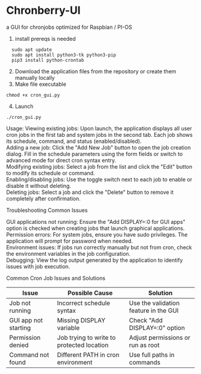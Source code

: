 # Chronberry-UI
a GUI for chronjobs optimized for Raspbian / PI-OS 


1) install prereqs is needed
```
  sudo apt update
  sudo apt install python3-tk python3-pip
  pip3 install python-crontab
```
2) Download the application files from the repository or create them manually locally
3) Make file executable
```
chmod +x cron_gui.py
```
4) Launch
```
./cron_gui.py
```

Usage:
Viewing existing jobs: Upon launch, the application displays all user cron jobs in the first tab and system jobs in the second tab. Each job shows its schedule, command, and status (enabled/disabled).<br>
Adding a new job: Click the "Add New Job" button to open the job creation dialog. Fill in the schedule parameters using the form fields or switch to advanced mode for direct cron syntax entry.<br>
Modifying existing jobs: Select a job from the list and click the "Edit" button to modify its schedule or command.<br>
Enabling/disabling jobs: Use the toggle switch next to each job to enable or disable it without deleting.<br>
Deleting jobs: Select a job and click the "Delete" button to remove it completely after confirmation.<br>

Troubleshooting Common Issues

GUI applications not running: Ensure the "Add DISPLAY=:0 for GUI apps" option is checked when creating jobs that launch graphical applications. <br>
Permission errors: For system jobs, ensure you have sudo privileges. The application will prompt for password when needed.<br>
Environment issues: If jobs run correctly manually but not from cron, check the environment variables in the job configuration.<br>
Debugging: View the log output generated by the application to identify issues with job execution.<br>

Common Cron Job Issues and Solutions

| **Issue** | **Possible Cause** | **Solution** |  
|-----------|-------------------|-------------|  
| Job not running | Incorrect schedule syntax | Use the validation feature in the GUI |  
| GUI app not starting | Missing DISPLAY variable | Check "Add DISPLAY=:0" option |  
| Permission denied | Job trying to write to protected location | Adjust permissions or run as root |  
| Command not found | Different PATH in cron environment | Use full paths in commands |  Adjust permissions or run as root


